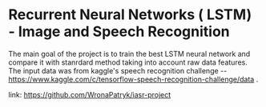 # Recurrent Neural Networks ( LSTM) - Image and Speech Recognition

The main goal of the project is to train the best LSTM neural network and compare it with stanrdard method taking into account raw data features. The input data was from kaggle's speech recognition challenge -- https://www.kaggle.com/c/tensorflow-speech-recognition-challenge/data .

link: https://github.com/WronaPatryk/iasr-project
